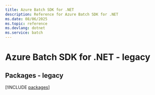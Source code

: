 ```yaml
---
title: Azure Batch SDK for .NET
description: Reference for Azure Batch SDK for .NET
ms.date: 08/06/2025
ms.topic: reference
ms.devlang: dotnet
ms.service: batch
---
```

# Azure Batch SDK for .NET - legacy
## Packages - legacy
[!INCLUDE [packages](batch-index.md)]